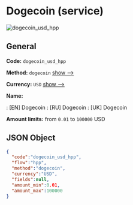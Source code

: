 
# Dogecoin (service) 
![dogecoin_usd_hpp](https://static.openfintech.io/payment_methods/dogecoin_usd_hpp/logo.svg?w=400&c=v0.59.26#w200)  

## General 
 
**Code:** `dogecoin_usd_hpp` 
 
**Method:** `dogecoin` 
 [show -->](/payment-methods/dogecoin/) 
 
**Currency:** `USD` [show -->](/currencies/USD/) 
 
**Name:** 
 
:	[EN] Dogecoin 
:	[RU] Dogecoin 
:	[UK] Dogecoin 
 
**Amount limits:** from `0.01` to `100000` USD 

## JSON Object 

```json
{
  "code":"dogecoin_usd_hpp",
  "flow":"hpp",
  "method":"dogecoin",
  "currency":"USD",
  "fields":null,
  "amount_min":0.01,
  "amount_max":100000
}
```  
